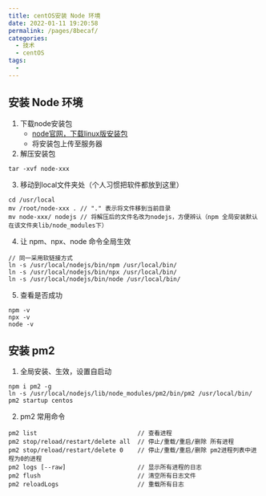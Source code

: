 ```yaml
---
title: centOS安装 Node 环境
date: 2022-01-11 19:20:58
permalink: /pages/8becaf/
categories:
  - 技术
  - centOS
tags:
  - 
---
```


## 安装 Node 环境
1. 下载node安装包
    - [node官网，下载linux版安装包](https://nodejs.org/zh-cn/download/)
    - 将安装包上传至服务器
2. 解压安装包
```
tar -xvf node-xxx
```
3. 移动到local文件夹处（个人习惯把软件都放到这里）
```
cd /usr/local
mv /root/node-xxx . // "." 表示将文件移到当前目录
mv node-xxx/ nodejs // 将解压后的文件名改为nodejs，方便辨认（npm 全局安装默认在该文件夹lib/node_modules下）
```
4. 让 npm、npx、node 命令全局生效
```
// 同一采用软链接方式
ln -s /usr/local/nodejs/bin/npm /usr/local/bin/
ln -s /usr/local/nodejs/bin/npx /usr/local/bin/
ln -s /usr/local/nodejs/bin/node /usr/local/bin/
```
5. 查看是否成功
```
npm -v
npx -v
node -v
```

## 安装 pm2
1. 全局安装、生效，设置自启动
```
npm i pm2 -g
ln -s /usr/local/nodejs/lib/node_modules/pm2/bin/pm2 /usr/local/bin/
pm2 startup centos
```
2. pm2 常用命令
```
pm2 list                            // 查看进程
pm2 stop/reload/restart/delete all  // 停止/重载/重启/删除 所有进程
pm2 stop/reload/restart/delete 0    // 停止/重载/重启/删除 pm2进程列表中进程为0的进程
pm2 logs [--raw]                    // 显示所有进程的日志
pm2 flush                           // 清空所有日志文件
pm2 reloadLogs                      // 重载所有日志
```
